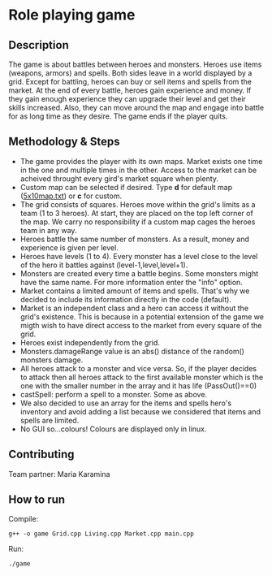 # Role playing game

## Description

The game is about battles between heroes and monsters. Heroes use items (weapons, armors) and spells. Both sides leave in a world displayed by a grid. Except for battling, heroes can buy or sell items and spells from the market. At the end of every battle, heroes gain experience and money. If they gain enough experience they can upgrade their level and get their skills increased. Also, they can move around the map and engage into battle for as long time as they desire. The game ends if the player quits.

## Methodology & Steps
* The game provides the player with its own maps. Market exists one time in the one and multiple times in the other. Access to the market can be acheived throught every gird's market square when plenty. 
* Custom map can be selected if desired. Type **d** for default map ([5x10map.txt]( )) or **c** for custom.
* The grid consists of squares. Heroes move within the grid's limits as a team (1 to 3 heroes). At start, they are placed on the top left corner of the map. We carry no responsibility if a custom map cages the heroes team in any way.
* Heroes battle the same number of monsters. As a result, money and experience is given per level.
* Heroes have levels (1 to 4). Every monster has a level close to the level of the hero it battles against (level-1,level,level+1). 
* Monsters are created every time a battle begins. Some monsters might have the same name. For more information enter the "info" option.
* Market contains a limited amount of items and spells. That's why we decided to include its information directly in the code (default). 
* Market is an independent class and a hero can access it without the grid's existence. This is because in a potential extension of the game we migth wish to have direct access to the market from every square of the grid.
* Heroes exist independently from the grid.
* Monsters.damageRange value is an abs() distance of the random() monsters damage.
* All heroes attack to a monster and vice versa. So, if the player decides to attack then all heroes attack to the first available monster which is the one with the smaller number in the array and it has life (PassOut()==0) 
* castSpell: perform a spell to a monster. Some as above.
* We also decided to use an array for the items and spells hero's inventory and avoid adding a list because we considered that items and spells are limited. 
* No GUI so...colours! Colours are displayed only in linux.

## Contributing

Team partner: Maria Karamina

## How to run
Compile:
```
g++ -o game Grid.cpp Living.cpp Market.cpp main.cpp
```
Run:
```
./game
```
